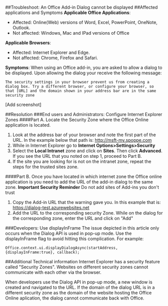 ##Troubleshoot: An Office Add-in Dialog cannot be displayed
##Affected applications and Symptoms
**Applicable Office Applications**: 
- Affected: Online(Web) versions of Word, Excel, PowerPoint, OneNote, Outlook. 
- Not affected: Windows, Mac and IPad versions of Office

**Applicable Browsers**: 
- Affected: Internet Explorer and Edge. 
- Not affected: Chrome, Firefox and Safari. 

**Symptoms**: 
When using an Office add-in, you are asked to allow a dialog to be displayed. Upon allowing the dialog your receive the following message: 

```
The security settings in your browser prevent us from creating a dialog box. Try a different browser, or configure your browser, so that [URL] and the domain shown in your address bar are in the same security zone
```
[Add screenshot]

##Resolution
###End users and Administrators: Configure Internet Explorer Zones
####Part A. Locate the Security Zone where the Office Online application is located. 
1. Look at the address bar of your browser and note the first part of the URL. In the example below that path is: http://msft-my.spoppe.com
2. While in Internet Explorer go to **Internet Options>Settings>Security**
3. Select the **Local Intranet** zone and click on **Sites**. Then click **Advanced**.  If you see the URL that you noted on step 1, proceed to Part B.
4. If the site you are looking for is not on the intranet zone, repeat the steps for the trusted sites zone. 

####Part B. 
Once you have located in which internet zone the Office online application is you need to add the URL of the add-in dialog to the same zone.
**Important Security Reminder** Do not add sites of Add-ins you don't trust
1. Copy the Add-in URL that the warning gave you. In this example that is: https://dialog-test.azurewebsites.net
2. Add the URL to the corresponding security Zone. While on the dialog for the corresponding zone, enter the URL and click on "Add" 

###Developers: Use displayInFrame
The issue depicted in this article only occurs when the Dialog API is used in pop-up mode. Use the displayInFrame flag to avoid hitting this complication. For example:

```
Office.context.ui.displayDialogAsync(startAddress, {displayInFrame:true}, callback);
```

##Additional Technical information
Internet Explorer has a security feature called "Security Zones". Websites on different security zones cannot communicate with each other via the browser. 

When developers use the Dialog API in pop-up mode, a new window is created and navigated to the URL. If the domain of the dialog URL is in a different security zone as the domain of the website hosting the Office Online aplication, the dialog cannot communicate back with Office. 
